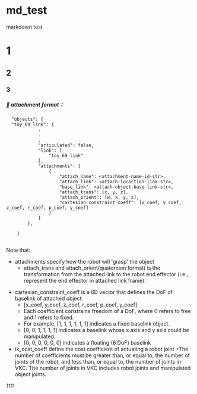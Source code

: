 # md_test
markdown test


# 1
## 2
### 3
##### 🚀 attachment format：
```
  "objects": {
  "toy_69_link": {            
            .
            .
            .
            "articulated": false,
            "link": [
                "toy_69_link"
            ],
            "attachments": [
                {
                    "attach_name": <attachment-name-id-str>,
                    "attach_link": <attach-locaction-link-str>,
                    "base_link": <attach-object-base-link-str>,
                    "attach_trans": [x, y, z],
                    "attach_orient": [w, x, y, z],  
                    "cartesian_constraint_coeff": [x_coef, y_coef, z_coef, r_coef, p_coef, y_coef]
                }
            ]
        },
        
    }
  
```    
Note that:
- attachments specify how the robot will 'grasp' the object
   + attach_trans and attach_orient(quaternion format) is the transformation from the attached link to the robot end effector (i.e., represent the end effector in attached link frame).
+ cartesian_constraint_coeff is a 6D vector that defines the DoF of baselink of attached object
   + [x_coef, y_coef, z_coef, r_coef, p_coef, y_coef]
   + Each coefficient constrains freedom of a DoF, where 0 refers to free and 1 refers to fixed.
   + For example, [1, 1, 1, 1, 1, 1] indicates a fixed baselink object.
   + [0, 0, 1, 1, 1, 1] indicates a baselink whose x axis and y axis could be manipulated.
   + [0, 0, 0, 0, 0, 0] indicates a floating (6 DoF) baselink
+ ik_cost_coeff define the cost coefficient of actuating a robot joint
    +The number of coefficients must be greater than, or equal to, the number of joints of the robot, and less than, or equal to, the number of joints in VKC. The number of joints in VKC includes robot joints and manipulated object joints.

1111
